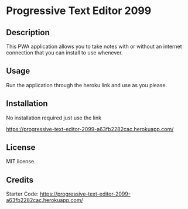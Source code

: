 # Progressive Text Editor 2099 

## Description

This PWA application allows you to take notes with or without an internet connection that you can install to use whenever.

## Usage

Run the application through the heroku link and use as you please. 

## Installation
No installation required just use the link

https://progressive-text-editor-2099-a63fb2282cac.herokuapp.com/

## License
MIT license.

## Credits
Starter Code: https://progressive-text-editor-2099-a63fb2282cac.herokuapp.com/
